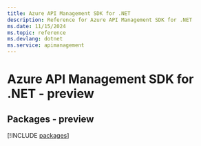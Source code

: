 ```yaml
---
title: Azure API Management SDK for .NET
description: Reference for Azure API Management SDK for .NET
ms.date: 11/15/2024
ms.topic: reference
ms.devlang: dotnet
ms.service: apimanagement
---
```

# Azure API Management SDK for .NET - preview
## Packages - preview
[!INCLUDE [packages](api-management-index.md)]
